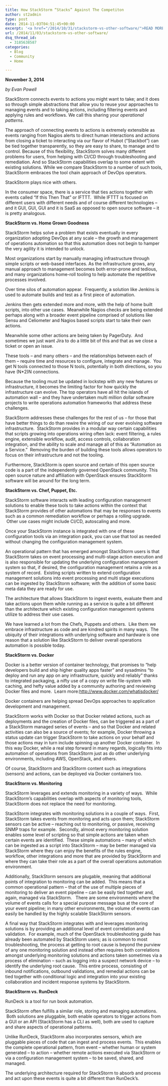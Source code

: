 ```yaml
---
title: How StackStorm “Stacks” Against The Competiton
author: st2admin
type: post
date: 2014-11-03T04:51:45+00:00
excerpt: '<a href="/2014/10/31/stackstorm-vs-other-software/">READ MORE</a>'
url: /2014/11/03/stackstorm-vs-other-software/
dsq_thread_id:
  - 3185638587
categories:
  - Blog
  - Community
  - Home

---
```

**November 3, 2014**

_by Evan Powell_

StackStorm connects events to actions you might want to take; and it does so through simple abstractions that allow you to reuse your approaches to managing events and to taking actions, including filtering events and applying rules and workflows. We call this sharing your _operational patterns_.

The approach of connecting events to actions is extremely extensible as events ranging from Nagios alerts to direct human interactions and actions from closing a ticket to interacting via our flavor of Hubot (“Stackbot”) can be tied together transparently, so they are easy to share, to manage and to control. Because of this flexibility, StackStorm solves many different problems for users, from helping with CI/CD through troubleshooting and remediation. And so StackStorm capabilities overlap to some extent with existing solutions. While we compare StackStorm to a number of such tools, StackStorm embraces the tool chain approach of DevOps operators.

<!--more-->StackStorm plays nice with others.

In the consumer space, there is a service that ties actions together with events called “If this Then That” or IFTTT.  While IFTTT is focused on different users with different needs and of course different technologies &#8211; and it GUI, GUI, GUI and it is SaaS as opposed to open source software &#8211; it is pretty analogous.

**StackStorm vs. Home Grown Goodness**

StackStorm helps solve a problem that exists eventually in every organization adopting DevOps at any scale &#8211; the growth and management of operations automation so that this automation does not begin to hamper the very agility it is intended to unlock.

Most organizations start by manually managing infrastructure through simple scripts or web-based interfaces. As the infrastructure grows, any manual approach to management becomes both error-prone and tedious, and many organizations home-roll tooling to help automate the repetitive processes involved.

Over time silos of automation appear.  Frequently, a solution like Jenkins is used to automate builds and test as a first piece of automation.

Jenkins then gets extended more and more, with the help of home built scripts, into other use cases.  Meanwhile Nagios checks are being extended perhaps along with a broader event pipeline comprised of solutions like Sensu and Celiometer and Nagios based scripts start to take their own actions.

Meanwhile some other actions are being taken by PagerDuty.  And sometimes we just want Jira to do a little bit of this and that as we close a ticket or open an issue.

These tools &#8211; and many others &#8211; and the relationships between each of them &#8211; require time and resources to configure, integrate and manage.  You get N tools connected to those N tools, potentially in both directions, so you have (N*2)N connections.

Because the tooling must be updated in lockstep with any new features or infrastructure, it becomes the limiting factor for how quickly the infrastructure can evolve. The top operators have all hit the islands of automation wall &#8211; and they have undertaken multi million dollar software projects to write operations automation frameworks that address these challenges.

StackStorm addresses these challenges for the rest of us &#8211; for those that have better things to do than rewire the wiring of our ever evolving software infrastructure.  StackStorm provides in a modular way certain capabilities that scripts growing into operations wiring often lack: event filtering, a rules engine, extensible workflow, audit, access controls, collaboration integration, and the ability to scale and manage all of this as “Automation as a Service.”  Removing the burden of building these tools allows operators to focus on their infrastructure and not the tooling.

Furthermore, StackStorm is open source and certain of this open source code is a part of the independently governed OpenStack community. This open source nature and affiliation with OpenStack ensures StackStorm software will be around for the long term.

**StackStorm vs. Chef, Puppet, Etc.**

StackStorm software interacts with leading configuration management solutions to enable these tools to take actions within the context that StackStorm provides of other automations that may be responses to events such as a common remediation workflow or perhaps a rolling upgrade.  Other use cases might include CI/CD, autoscaling and more.

Once your StackStorm instance is integrated with one of these configuration tools via an integration pack, you can use that tool as needed without changing the configuration management system.

An operational pattern that has emerged amongst StackStorm users is that StackStorm takes on event processing and multi-stage action execution and is also responsible for updating the underlying configuration management system so that, if desired, the configuration management retains a role as a system of record.  Existing scripts written to extend configuration management solutions into event processing and multi stage executions can be ingested by StackStorm software; with the addition of some basic meta data they are ready for use.

The architecture that allows StackStorm to ingest events, evaluate them and take actions upon them while running as a service is quite a bit different than the architecture which existing configuration management systems utilize to address their use cases.

We have learned a lot from the Chefs, Puppets and others.  Like them we embrace infrastructure as code and are kindred spirits in many ways.  The ubiquity of their integrations with underlying software and hardware is one reason that a solution like StackStorm to deliver overall operations automation is possible today.

**StackStorm vs. Docker**

Docker is a better version of container technology, that promises to &#8220;help developers build and ship higher quality apps faster&#8221; and sysadmins &#8220;to deploy and run any app on any infrastructure, quickly and reliably&#8221; thanks to integrated packaging, a nifty use of a copy on write file-system with caching, and hefty value added by a community authoring and reviewing Docker files and more.  Learn more:<http://www.docker.com/whatisdocker/>

Docker containers are helping spread DevOps approaches to application development and management.

StackStorm works with Docker so that Docker related actions, such as deployments and the creation of Docker files, can be triggered as a part of a StackStorm managed series of events &#8211; and so that Docker and related activities can also be a source of events; for example, Docker throwing a status update can trigger StackStorm to take actions on your behalf and those actions may in turn include spinning up another Docker container.  In this way Docker, while a real step forward in many regards, logically fits into automation of operations from StackStorm just as do other underlying environments, including AWS, OpenStack, and others.

Of course, StackStorm and StackStorm content such as integrations (sensors) and actions, can be deployed via Docker containers too.

**StackStorm vs. Monitoring**

StackStorm leverages and extends monitoring in a variety of ways.  While StackStorm’s capabilities overlap with aspects of monitoring tools, StackStorm does not replace the need for monitoring.

StackStorm integrates with monitoring solutions in a couple of ways.  First, StackStorm takes events from monitoring and acts upon them; StackStorm sensors can be active &#8211; reaching out to monitoring, or passive, receiving SNMP traps for example.  Secondly, almost every monitoring solution enables some level of scripting so that simple actions are taken when certain events are identified.  These simple automations &#8211; many of which can be ingested as a script into StackStorm &#8211; may be better managed via StackStorm where they can enjoy the benefits of the rules engine, workflow, other integrations and more that are provided by StackStorm and where they can take their role as a part of the overall operations automation environment.

Additionally, StackStorm sensors are plugable, meaning that additional points of integration to monitoring can be added.  This means that a common operational pattern &#8211; that of the use of multiple pieces of monitoring to deliver an event pipeline &#8211; can be easily tied together and, again, managed via StackStorm.   There are some environments where the volume of events calls for a special purpose message bus at the core of your event pipeline; in many other environments, the volume of events can easily be handled by the highly scalable StackStorm sensors.

A final way that StackStorm integrates with and leverages monitoring solutions is by providing an additional level of event correlation and validation.  For example, much of the OpenStack troubleshooting guide has already been automated by StackStorm users; as is common to most troubleshooting, the process at getting to root cause is beyond the purview of any one monitoring solution and instead often requires both correlations amongst underlying monitoring solutions and actions taken sometimes via a process of elimination &#8211; such as logging into a suspect network device &#8211; to identify the underlying root cause.  This entire process, consisting of inbound notifications, outbound validations, and remedial actions can be tied together with conditional logic and integration into your existing collaboration and incident response systems by StackStorm.

**StackStorm vs. RunDeck**

RunDeck is a tool for run book automation.

StackStorm often fulfills a similar role, storing and managing automations.  Both solutions are pluggable, both enable operators to trigger actions from a GUI or an API (StackStorm has a CLI as well), both are used to capture and share aspects of operational patterns.

Unlike RunDeck, StackStorm also incorporates sensors, which are pluggable pieces of code that can ingest and process events.  This enables the complete operational pattern, from event &#8211; whether human or system generated &#8211; to action &#8211; whether remote actions executed via StackStorm or via a configuration management system &#8211; to be saved, shared, and managed.

The underlying architecture required for StackStorm to absorb and process and act upon these events is quite a bit different than RunDeck’s.

&nbsp;